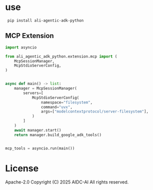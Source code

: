 # use
````
 pip install ali-agentic-adk-python
````

## MCP Extension

```python
import asyncio

from ali_agentic_adk_python.extension.mcp import (
    McpSessionManager,
    McpStdioServerConfig,
)


async def main() -> list:
    manager = McpSessionManager(
        servers=[
            McpStdioServerConfig(
                namespace="filesystem",
                command="uvx",
                args=["modelcontextprotocol/server-filesystem"],
            )
        ]
    )
    await manager.start()
    return manager.build_google_adk_tools()


mcp_tools = asyncio.run(main())
```

# License
Apache-2.0
Copyright (C) 2025 AIDC-AI All rights reserved.
